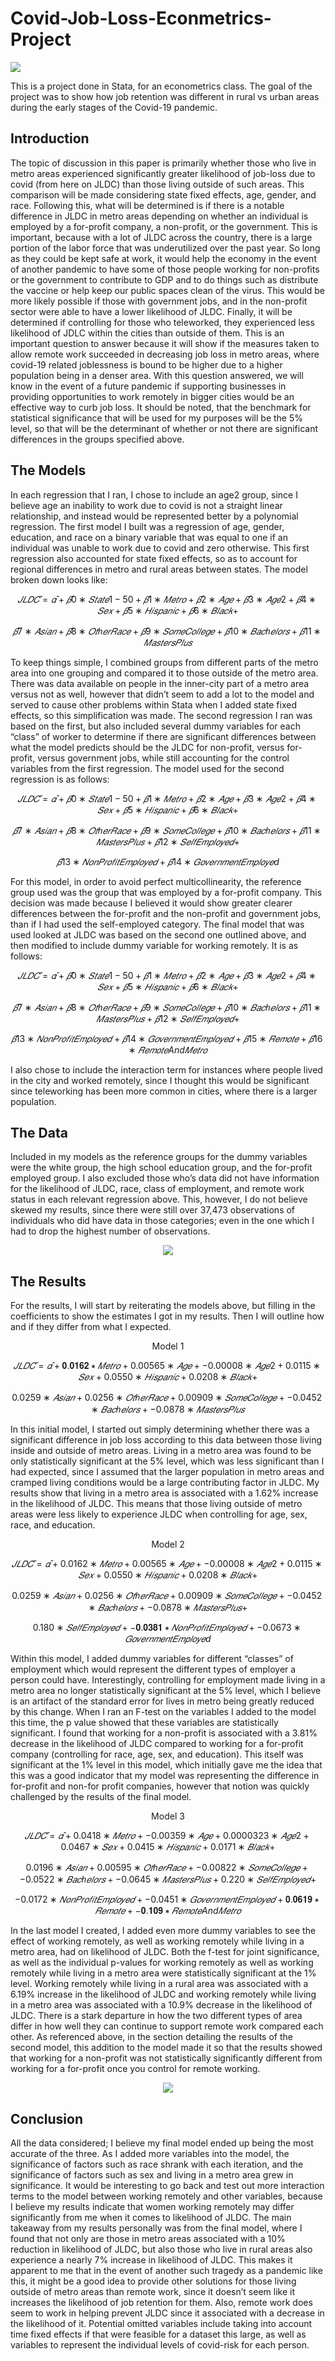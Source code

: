 # Covid-Job-Loss-Econmetrics-Project

<img src="https://www.addictioncenter.com/app/uploads/2020/04/job_loss_covid.jpeg"/>

This is a project done in Stata, for an econometrics class. The goal of the project was to show how job retention was different in rural vs urban areas during the early stages of the Covid-19 pandemic.

## Introduction
The topic of discussion in this paper is primarily whether those who live in metro areas experienced significantly greater likelihood of job-loss due to covid (from here on JLDC) than those living outside of such areas. This comparison will be made considering state fixed effects, age, gender, and race. Following this, what will be determined is if there is a notable difference in JLDC in metro areas depending on whether an individual is employed by a for-profit company, a non-profit, or the government. This is important, because with a lot of JLDC across the country, there is a large portion of the labor force that was underutilized over the past year. So long as they could be kept safe at work, it would help the economy in the event of another pandemic to have some of those people working for non-profits or the government to contribute to GDP and to do things such as distribute the vaccine or help keep our public spaces clean of the virus. This would be more likely possible if those with government jobs, and in the non-profit sector were able to have a lower likelihood of JLDC. Finally, it will be determined if controlling for those who teleworked, they experienced less likelihood of JDLC within the cities than outside of them. This is an important question to answer because it will show if the measures taken to allow remote work succeeded in decreasing job loss in metro areas, where covid-19 related joblessness is bound to be higher due to a higher population being in a denser area. With this question answered, we will know in the event of a future pandemic if supporting businesses in providing opportunities to work remotely in bigger cities would be an effective way to curb job loss. It should be noted, that the benchmark for statistical significance that will be used for my purposes will be the 5% level, so that will be the determinant of whether or not there are significant differences in the groups specified above.

## The Models
In each regression that I ran, I chose to include an age2 group, since I believe age an inability to work due to covid is not a straight linear relationship, and instead would be represented better by a polynomial regression.
The first model I built was a regression of age, gender, education, and race on a binary variable that was equal to one if an individual was unable to work due to covid and zero otherwise. This first regression also accounted for state fixed effects, so as to account for regional differences in metro and rural areas between states. The model broken down looks like:
```math
𝐽𝐿𝐷𝐶 ̂= 𝛼 ̂+𝛽̂0∗𝑆𝑡𝑎𝑡𝑒1−50+𝛽̂1∗𝑀𝑒𝑡𝑟𝑜+𝛽̂2∗𝐴𝑔𝑒+𝛽̂3∗𝐴𝑔𝑒2+𝛽̂4∗𝑆𝑒𝑥 + 𝛽̂5∗𝐻𝑖𝑠𝑝𝑎𝑛𝑖𝑐+ 𝛽̂6∗𝐵𝑙𝑎𝑐𝑘+ 
```
```math
𝛽̂7∗𝐴𝑠𝑖𝑎𝑛+𝛽̂8∗𝑂𝑡ℎ𝑒𝑟𝑅𝑎𝑐𝑒+𝛽̂9∗𝑆𝑜𝑚𝑒𝐶𝑜𝑙𝑙𝑒𝑔𝑒+ 𝛽̂10∗𝐵𝑎𝑐ℎ𝑒𝑙𝑜𝑟𝑠+ 𝛽̂11∗𝑀𝑎𝑠𝑡𝑒𝑟𝑠𝑃𝑙𝑢𝑠
```
To keep things simple, I combined groups from different parts of the metro area into one grouping and compared it to those outside of the metro area. There was data available on people in the inner-city part of a metro area versus not as well, however that didn’t seem to add a lot to the model and served to cause other problems within Stata when I added state fixed effects, so this simplification was made.
The second regression I ran was based on the first, but also included several dummy variables for each “class” of worker to determine if there are significant differences between what the model predicts should be the JLDC for non-profit, versus for-profit, versus government jobs, while still accounting for the control variables from the first regression. The model used for the second regression is as follows:
```math
𝐽𝐿𝐷𝐶 ̂= 𝛼 ̂+𝛽̂0∗𝑆𝑡𝑎𝑡𝑒1−50+𝛽̂1∗𝑀𝑒𝑡𝑟𝑜+𝛽̂2∗𝐴𝑔𝑒+𝛽̂3∗𝐴𝑔𝑒2+𝛽̂4∗𝑆𝑒𝑥 + 𝛽̂5∗𝐻𝑖𝑠𝑝𝑎𝑛𝑖𝑐+ 𝛽̂6∗𝐵𝑙𝑎𝑐𝑘+
```
```math
𝛽̂7∗𝐴𝑠𝑖𝑎𝑛+𝛽̂8∗𝑂𝑡ℎ𝑒𝑟𝑅𝑎𝑐𝑒+ 𝛽̂9∗𝑆𝑜𝑚𝑒𝐶𝑜𝑙𝑙𝑒𝑔𝑒+ 𝛽̂10∗𝐵𝑎𝑐ℎ𝑒𝑙𝑜𝑟𝑠+ 𝛽̂11∗𝑀𝑎𝑠𝑡𝑒𝑟𝑠𝑃𝑙𝑢𝑠 + 𝛽̂12∗𝑆𝑒𝑙𝑓𝐸𝑚𝑝𝑙𝑜𝑦𝑒𝑑 +
```
```math
𝛽̂13∗𝑁𝑜𝑛𝑃𝑟𝑜𝑓𝑖𝑡𝐸𝑚𝑝𝑙𝑜𝑦𝑒𝑑+ 𝛽̂14∗𝐺𝑜𝑣𝑒𝑟𝑛𝑚𝑒𝑛𝑡𝐸𝑚𝑝𝑙𝑜𝑦𝑒d
```
For this model, in order to avoid perfect multicollinearity, the reference group used was the group that was employed by a for-profit company. This decision was made because I believed it would show greater clearer differences between the for-profit and the non-profit and government jobs, than if I had used the self-employed category.
The final model that was used looked at JLDC was based on the second one outlined above, and then modified to include dummy variable for working remotely. It is as follows:
```math
𝐽𝐿𝐷𝐶 ̂= 𝛼 ̂+𝛽̂0∗𝑆𝑡𝑎𝑡𝑒1−50+𝛽̂1∗𝑀𝑒𝑡𝑟𝑜+𝛽̂2∗𝐴𝑔𝑒+𝛽̂3∗𝐴𝑔𝑒2+𝛽̂4∗𝑆𝑒𝑥 + 𝛽̂5∗𝐻𝑖𝑠𝑝𝑎𝑛𝑖𝑐+ 𝛽̂6∗𝐵𝑙𝑎𝑐𝑘+
```
```math
𝛽̂7∗𝐴𝑠𝑖𝑎𝑛+𝛽̂8∗𝑂𝑡ℎ𝑒𝑟𝑅𝑎𝑐𝑒+ 𝛽̂9∗𝑆𝑜𝑚𝑒𝐶𝑜𝑙𝑙𝑒𝑔𝑒+ 𝛽̂10∗𝐵𝑎𝑐ℎ𝑒𝑙𝑜𝑟𝑠+ 𝛽̂11∗𝑀𝑎𝑠𝑡𝑒𝑟𝑠𝑃𝑙𝑢𝑠 + 𝛽̂12∗𝑆𝑒𝑙𝑓𝐸𝑚𝑝𝑙𝑜𝑦𝑒𝑑 +
```
```math
𝛽̂13∗𝑁𝑜𝑛𝑃𝑟𝑜𝑓𝑖𝑡𝐸𝑚𝑝𝑙𝑜𝑦𝑒𝑑+ 𝛽̂14∗𝐺𝑜𝑣𝑒𝑟𝑛𝑚𝑒𝑛𝑡𝐸𝑚𝑝𝑙𝑜𝑦𝑒𝑑 + 𝛽̂15∗𝑅𝑒𝑚𝑜𝑡𝑒+ 𝛽̂16∗𝑅𝑒𝑚𝑜𝑡𝑒And𝑀𝑒𝑡𝑟𝑜
```
I also chose to include the interaction term for instances where people lived in the city and worked remotely, since I thought this would be significant since teleworking has been more common in cities, where there is a larger population.

## The Data
Included in my models as the reference groups for the dummy variables were the white group, the high school education group, and the for-profit employed group. I also excluded those who’s data did not have information for the likelihood of JLDC, race, class of employment, and remote work status in each relevant regression above. This, however, I do not believe skewed my results, since there were still over 37,473 observations of individuals who did have data in those categories; even in the one which I had to drop the highest number of observations.
<p align="center">
<img src="https://raw.githubusercontent.com/MRobinBatman/Covid-Job-Loss-Econmetrics-Project/main/General_Summary_Stats.PNG" />
</p>

## The Results
For the results, I will start by reiterating the models above, but filling in the coefficients to show the estimates I got in my results. Then I will outline how and if they differ from what I expected.
<p align="center">Model 1
</p>

```math
𝐽𝐿𝐷𝐶 ̂= 𝛼 ̂+𝟎.𝟎𝟏𝟔𝟐∗𝑀𝑒𝑡𝑟𝑜+0.00565∗𝐴𝑔𝑒+−0.00008∗𝐴𝑔𝑒2+0.0115∗𝑆𝑒𝑥 + 0.0550∗𝐻𝑖𝑠𝑝𝑎𝑛𝑖𝑐+ 0.0208∗𝐵𝑙𝑎𝑐𝑘+
```
```math
0.0259∗𝐴𝑠𝑖𝑎𝑛+0.0256∗𝑂𝑡ℎ𝑒𝑟𝑅𝑎𝑐𝑒+0.00909∗𝑆𝑜𝑚𝑒𝐶𝑜𝑙𝑙𝑒𝑔𝑒+ −0.0452∗𝐵𝑎𝑐ℎ𝑒𝑙𝑜𝑟𝑠+ −0.0878∗𝑀𝑎𝑠𝑡𝑒𝑟𝑠𝑃𝑙𝑢𝑠
```
In this initial model, I started out simply determining whether there was a significant difference in job loss according to this data between those living inside and outside of metro areas. Living in a metro area was found to be only statistically significant at the 5% level, which was less significant than I had expected, since I assumed that the larger population in metro areas and cramped living conditions would be a large contributing factor in JLDC. My results show that living in a metro area is associated with a 1.62% increase in the likelihood of JLDC. This means that those living outside of metro areas were less likely to experience JLDC when controlling for age, sex, race, and education.
<p align="center">Model 2
</p>

```math
𝐽𝐿𝐷𝐶 ̂= 𝛼 ̂+0.0162∗𝑀𝑒𝑡𝑟𝑜+0.00565∗𝐴𝑔𝑒+−0.00008∗𝐴𝑔𝑒2+0.0115∗𝑆𝑒𝑥 + 0.0550∗𝐻𝑖𝑠𝑝𝑎𝑛𝑖𝑐+ 0.0208∗𝐵𝑙𝑎𝑐𝑘+
```
```math
0.0259∗𝐴𝑠𝑖𝑎𝑛+0.0256∗𝑂𝑡ℎ𝑒𝑟𝑅𝑎𝑐𝑒+0.00909∗𝑆𝑜𝑚𝑒𝐶𝑜𝑙𝑙𝑒𝑔𝑒+ −0.0452∗𝐵𝑎𝑐ℎ𝑒𝑙𝑜𝑟𝑠+ −0.0878∗𝑀𝑎𝑠𝑡𝑒𝑟𝑠𝑃𝑙𝑢𝑠 +
```
```math
0.180∗𝑆𝑒𝑙𝑓𝐸𝑚𝑝𝑙𝑜𝑦𝑒𝑑 + −𝟎.𝟎𝟑𝟖𝟏∗𝑁𝑜𝑛𝑃𝑟𝑜𝑓𝑖𝑡𝐸𝑚𝑝𝑙𝑜𝑦𝑒𝑑+ −0.0673∗𝐺𝑜𝑣𝑒𝑟𝑛𝑚𝑒𝑛𝑡𝐸𝑚𝑝𝑙𝑜𝑦𝑒d
```
Within this model, I added dummy variables for different “classes” of employment which would represent the different types of employer a person could have. Interestingly, controlling for employment made living in a metro area no longer statistically significant at the 5% level, which I believe is an artifact of the standard error for lives in metro being greatly reduced by this change. When I ran an F-test on the variables I added to the model this time, the p value showed that these variables are statistically significant. I found that working for a non-profit is associated with a 3.81% decrease in the likelihood of JLDC compared to working for a for-profit company (controlling for race, age, sex, and education). This itself was significant at the 1% level in this model, which initially gave me the idea that this was a good indicator that my model was representing the difference in for-profit and non-for profit companies, however that notion was quickly challenged by the results of the final model.
<p align="center">Model 3
</p>

```math
𝐽𝐿𝐷𝐶 ̂= 𝛼 ̂+0.0418∗𝑀𝑒𝑡𝑟𝑜+ −0.00359∗𝐴𝑔𝑒+ 0.0000323∗𝐴𝑔𝑒2+0.0467∗𝑆𝑒𝑥 + 0.0415∗𝐻𝑖𝑠𝑝𝑎𝑛𝑖𝑐+ 0.0171∗𝐵𝑙𝑎𝑐𝑘+
```
```math
0.0196∗𝐴𝑠𝑖𝑎𝑛+ 0.00595∗𝑂𝑡ℎ𝑒𝑟𝑅𝑎𝑐𝑒+ −0.00822∗𝑆𝑜𝑚𝑒𝐶𝑜𝑙𝑙𝑒𝑔𝑒+ −0.0522∗𝐵𝑎𝑐ℎ𝑒𝑙𝑜𝑟𝑠+ −0.0645∗𝑀𝑎𝑠𝑡𝑒𝑟𝑠𝑃𝑙𝑢𝑠 + 0.220∗𝑆𝑒𝑙𝑓𝐸𝑚𝑝𝑙𝑜𝑦𝑒𝑑 +
```
```math
 −0.0172∗𝑁𝑜𝑛𝑃𝑟𝑜𝑓𝑖𝑡𝐸𝑚𝑝𝑙𝑜𝑦𝑒𝑑+ −0.0451∗𝐺𝑜𝑣𝑒𝑟𝑛𝑚𝑒𝑛𝑡𝐸𝑚𝑝𝑙𝑜𝑦𝑒𝑑 + 𝟎.𝟎𝟔𝟏𝟗∗𝑅𝑒𝑚𝑜𝑡𝑒+ −𝟎.𝟏𝟎𝟗∗𝑅𝑒𝑚𝑜𝑡𝑒And𝑀𝑒𝑡𝑟𝑜
```
In the last model I created, I added even more dummy variables to see the effect of working remotely, as well as working remotely while living in a metro area, had on likelihood of JLDC. Both the f-test for joint significance, as well as the individual p-values for working remotely as well as working remotely while living in a metro area were statistically significant at the 1% level. Working remotely while living in a rural area was associated with a 6.19% increase in the likelihood of JLDC and working remotely while living in a metro area was associated with a 10.9% decrease in the likelihood of JLDC. There is a stark departure in how the two different types of area differ in how well they can continue to support remote work compared each other. As referenced above, in the section detailing the results of the second model, this addition to the model made it so that the results showed that working for a non-profit was not statistically significantly different from working for a for-profit once you control for remote working.

<p align="center">
 <img src="https://raw.githubusercontent.com/MRobinBatman/Covid-Job-Loss-Econmetrics-Project/main/Comparison%20of%20the%20Models.png" />
 </p>
 
 ## Conclusion
 All the data considered; I believe my final model ended up being the most accurate of the three. As I added more variables into the model, the significance of factors such as race shrank with each iteration, and the significance of factors such as sex and living in a metro area grew in significance. It would be interesting to go back and test out more interaction terms to the model between working remotely and other variables, because I believe my results indicate that women working remotely may differ significantly from me when it comes to likelihood of JLDC. The main takeaway from my results personally was from the final model, where I found that not only are those in metro areas associated with a 10% reduction in likelihood of JLDC, but also those who live in rural areas also experience a nearly 7% increase in likelihood of JLDC. This makes it apparent to me that in the event of another such tragedy as a pandemic like this, it might be a good idea to provide other solutions for those living outside of metro areas than remote work, since it doesn’t seem like it increases the likelihood of job retention for them. Also, remote work does seem to work in helping prevent JLDC since it associated with a decrease in the likelihood of it. Potential omitted variables include taking into account time fixed effects if that were feasible for a dataset this large, as well as variables to represent the individual levels of covid-risk for each person.
